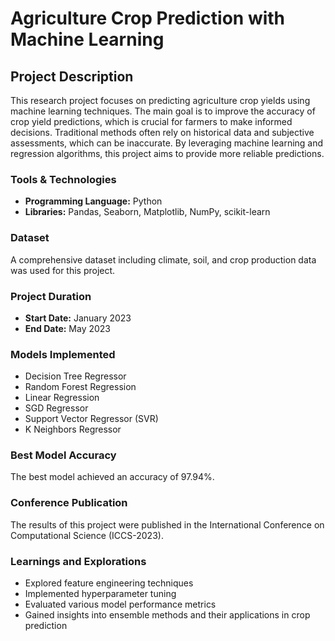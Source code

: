 # Agriculture Crop Prediction with Machine Learning

## Project Description

This research project focuses on predicting agriculture crop yields using machine learning techniques. The main goal is to improve the accuracy of crop yield predictions, which is crucial for farmers to make informed decisions. Traditional methods often rely on historical data and subjective assessments, which can be inaccurate. By leveraging machine learning and regression algorithms, this project aims to provide more reliable predictions.

### Tools & Technologies
- **Programming Language:** Python
- **Libraries:** Pandas, Seaborn, Matplotlib, NumPy, scikit-learn

### Dataset
A comprehensive dataset including climate, soil, and crop production data was used for this project.

### Project Duration
- **Start Date:** January 2023
- **End Date:** May 2023

### Models Implemented
- Decision Tree Regressor
- Random Forest Regression
- Linear Regression
- SGD Regressor
- Support Vector Regressor (SVR)
- K Neighbors Regressor

### Best Model Accuracy
The best model achieved an accuracy of 97.94%.

### Conference Publication
The results of this project were published in the International Conference on Computational Science (ICCS-2023).

### Learnings and Explorations
- Explored feature engineering techniques
- Implemented hyperparameter tuning
- Evaluated various model performance metrics
- Gained insights into ensemble methods and their applications in crop prediction

